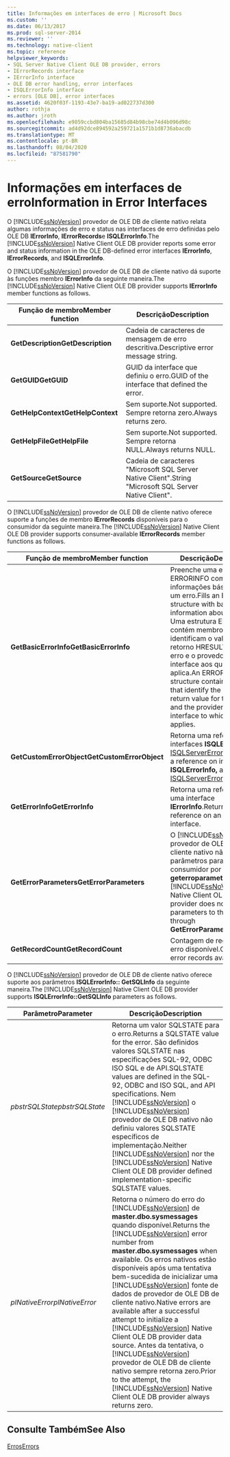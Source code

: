 ```yaml
---
title: Informações em interfaces de erro | Microsoft Docs
ms.custom: ''
ms.date: 06/13/2017
ms.prod: sql-server-2014
ms.reviewer: ''
ms.technology: native-client
ms.topic: reference
helpviewer_keywords:
- SQL Server Native Client OLE DB provider, errors
- IErrorRecords interface
- IErrorInfo interface
- OLE DB error handling, error interfaces
- ISQLErrorInfo interface
- errors [OLE DB], error interfaces
ms.assetid: 4620f03f-1193-43e7-ba19-ad022737d300
author: rothja
ms.author: jroth
ms.openlocfilehash: e9859ccbd804ba15685d84b98cbe74d4b096d98c
ms.sourcegitcommit: ad4d92dce894592a259721a1571b1d8736abacdb
ms.translationtype: MT
ms.contentlocale: pt-BR
ms.lasthandoff: 08/04/2020
ms.locfileid: "87581790"
---
```

# <a name="information-in-error-interfaces"></a><span data-ttu-id="1795e-102">Informações em interfaces de erro</span><span class="sxs-lookup"><span data-stu-id="1795e-102">Information in Error Interfaces</span></span>
  <span data-ttu-id="1795e-103">O [!INCLUDE[ssNoVersion](../../includes/ssnoversion-md.md)] provedor de OLE DB de cliente nativo relata algumas informações de erro e status nas interfaces de erro definidas pelo OLE DB **IErrorInfo**, **IErrorRecords**e **ISQLErrorInfo**.</span><span class="sxs-lookup"><span data-stu-id="1795e-103">The [!INCLUDE[ssNoVersion](../../includes/ssnoversion-md.md)] Native Client OLE DB provider reports some error and status information in the OLE DB-defined error interfaces **IErrorInfo**, **IErrorRecords**, and **ISQLErrorInfo**.</span></span>  
  
 <span data-ttu-id="1795e-104">O [!INCLUDE[ssNoVersion](../../includes/ssnoversion-md.md)] provedor de OLE DB de cliente nativo dá suporte às funções membro **IErrorInfo** da seguinte maneira.</span><span class="sxs-lookup"><span data-stu-id="1795e-104">The [!INCLUDE[ssNoVersion](../../includes/ssnoversion-md.md)] Native Client OLE DB provider supports **IErrorInfo** member functions as follows.</span></span>  
  
|<span data-ttu-id="1795e-105">Função de membro</span><span class="sxs-lookup"><span data-stu-id="1795e-105">Member function</span></span>|<span data-ttu-id="1795e-106">Descrição</span><span class="sxs-lookup"><span data-stu-id="1795e-106">Description</span></span>|  
|---------------------|-----------------|  
|<span data-ttu-id="1795e-107">**GetDescription**</span><span class="sxs-lookup"><span data-stu-id="1795e-107">**GetDescription**</span></span>|<span data-ttu-id="1795e-108">Cadeia de caracteres de mensagem de erro descritiva.</span><span class="sxs-lookup"><span data-stu-id="1795e-108">Descriptive error message string.</span></span>|  
|<span data-ttu-id="1795e-109">**GetGUID**</span><span class="sxs-lookup"><span data-stu-id="1795e-109">**GetGUID**</span></span>|<span data-ttu-id="1795e-110">GUID da interface que definiu o erro.</span><span class="sxs-lookup"><span data-stu-id="1795e-110">GUID of the interface that defined the error.</span></span>|  
|<span data-ttu-id="1795e-111">**GetHelpContext**</span><span class="sxs-lookup"><span data-stu-id="1795e-111">**GetHelpContext**</span></span>|<span data-ttu-id="1795e-112">Sem suporte.</span><span class="sxs-lookup"><span data-stu-id="1795e-112">Not supported.</span></span> <span data-ttu-id="1795e-113">Sempre retorna zero.</span><span class="sxs-lookup"><span data-stu-id="1795e-113">Always returns zero.</span></span>|  
|<span data-ttu-id="1795e-114">**GetHelpFile**</span><span class="sxs-lookup"><span data-stu-id="1795e-114">**GetHelpFile**</span></span>|<span data-ttu-id="1795e-115">Sem suporte.</span><span class="sxs-lookup"><span data-stu-id="1795e-115">Not supported.</span></span> <span data-ttu-id="1795e-116">Sempre retorna NULL.</span><span class="sxs-lookup"><span data-stu-id="1795e-116">Always returns NULL.</span></span>|  
|<span data-ttu-id="1795e-117">**GetSource**</span><span class="sxs-lookup"><span data-stu-id="1795e-117">**GetSource**</span></span>|<span data-ttu-id="1795e-118">Cadeia de caracteres "Microsoft SQL Server Native Client".</span><span class="sxs-lookup"><span data-stu-id="1795e-118">String "Microsoft SQL Server Native Client".</span></span>|  
  
 <span data-ttu-id="1795e-119">O [!INCLUDE[ssNoVersion](../../includes/ssnoversion-md.md)] provedor de OLE DB de cliente nativo oferece suporte a funções de membro **IErrorRecords** disponíveis para o consumidor da seguinte maneira.</span><span class="sxs-lookup"><span data-stu-id="1795e-119">The [!INCLUDE[ssNoVersion](../../includes/ssnoversion-md.md)] Native Client OLE DB provider supports consumer-available **IErrorRecords** member functions as follows.</span></span>  
  
|<span data-ttu-id="1795e-120">Função de membro</span><span class="sxs-lookup"><span data-stu-id="1795e-120">Member function</span></span>|<span data-ttu-id="1795e-121">Descrição</span><span class="sxs-lookup"><span data-stu-id="1795e-121">Description</span></span>|  
|---------------------|-----------------|  
|<span data-ttu-id="1795e-122">**GetBasicErrorInfo**</span><span class="sxs-lookup"><span data-stu-id="1795e-122">**GetBasicErrorInfo**</span></span>|<span data-ttu-id="1795e-123">Preenche uma estrutura ERRORINFO com informações básica sobre um erro.</span><span class="sxs-lookup"><span data-stu-id="1795e-123">Fills an ERRORINFO structure with basic information about an error.</span></span> <span data-ttu-id="1795e-124">Uma estrutura ERRORINFO contém membros que identificam o valor de retorno HRESULT para o erro e o provedor e interface aos quais o erro se aplica.</span><span class="sxs-lookup"><span data-stu-id="1795e-124">An ERRORINFO structure contains members that identify the HRESULT return value for the error, and the provider and interface to which the error applies.</span></span>|  
|<span data-ttu-id="1795e-125">**GetCustomErrorObject**</span><span class="sxs-lookup"><span data-stu-id="1795e-125">**GetCustomErrorObject**</span></span>|<span data-ttu-id="1795e-126">Retorna uma referência em interfaces **ISQLErrorInfo** e [ISQLServerErrorInfo](../../database-engine/dev-guide/isqlservererrorinfo-ole-db.md).</span><span class="sxs-lookup"><span data-stu-id="1795e-126">Returns a reference on interfaces **ISQLErrorInfo,** and [ISQLServerErrorInfo](../../database-engine/dev-guide/isqlservererrorinfo-ole-db.md).</span></span>|  
|<span data-ttu-id="1795e-127">**GetErrorInfo**</span><span class="sxs-lookup"><span data-stu-id="1795e-127">**GetErrorInfo**</span></span>|<span data-ttu-id="1795e-128">Retorna uma referência em uma interface **IErrorInfo**.</span><span class="sxs-lookup"><span data-stu-id="1795e-128">Returns a reference on an **IErrorInfo** interface.</span></span>|  
|<span data-ttu-id="1795e-129">**GetErrorParameters**</span><span class="sxs-lookup"><span data-stu-id="1795e-129">**GetErrorParameters**</span></span>|<span data-ttu-id="1795e-130">O [!INCLUDE[ssNoVersion](../../includes/ssnoversion-md.md)] provedor de OLE DB de cliente nativo não retorna parâmetros para o consumidor por meio de **geterroparameters**.</span><span class="sxs-lookup"><span data-stu-id="1795e-130">The [!INCLUDE[ssNoVersion](../../includes/ssnoversion-md.md)] Native Client OLE DB provider does not return parameters to the consumer through **GetErrorParameters**.</span></span>|  
|<span data-ttu-id="1795e-131">**GetRecordCount**</span><span class="sxs-lookup"><span data-stu-id="1795e-131">**GetRecordCount**</span></span>|<span data-ttu-id="1795e-132">Contagem de registros de erro disponível.</span><span class="sxs-lookup"><span data-stu-id="1795e-132">Count of error records available.</span></span>|  
  
 <span data-ttu-id="1795e-133">O [!INCLUDE[ssNoVersion](../../includes/ssnoversion-md.md)] provedor de OLE DB de cliente nativo oferece suporte aos parâmetros **ISQLErrorInfo:: GetSQLInfo** da seguinte maneira.</span><span class="sxs-lookup"><span data-stu-id="1795e-133">The [!INCLUDE[ssNoVersion](../../includes/ssnoversion-md.md)] Native Client OLE DB provider supports **ISQLErrorInfo::GetSQLInfo** parameters as follows.</span></span>  
  
|<span data-ttu-id="1795e-134">Parâmetro</span><span class="sxs-lookup"><span data-stu-id="1795e-134">Parameter</span></span>|<span data-ttu-id="1795e-135">Descrição</span><span class="sxs-lookup"><span data-stu-id="1795e-135">Description</span></span>|  
|---------------|-----------------|  
|<span data-ttu-id="1795e-136">*pbstrSQLState*</span><span class="sxs-lookup"><span data-stu-id="1795e-136">*pbstrSQLState*</span></span>|<span data-ttu-id="1795e-137">Retorna um valor SQLSTATE para o erro.</span><span class="sxs-lookup"><span data-stu-id="1795e-137">Returns a SQLSTATE value for the error.</span></span> <span data-ttu-id="1795e-138">São definidos valores SQLSTATE nas especificações SQL-92, ODBC ISO SQL e de API.</span><span class="sxs-lookup"><span data-stu-id="1795e-138">SQLSTATE values are defined in the SQL-92, ODBC and ISO SQL, and API specifications.</span></span> <span data-ttu-id="1795e-139">Nem [!INCLUDE[ssNoVersion](../../includes/ssnoversion-md.md)] o [!INCLUDE[ssNoVersion](../../includes/ssnoversion-md.md)] provedor de OLE DB nativo não definiu valores SQLSTATE específicos de implementação.</span><span class="sxs-lookup"><span data-stu-id="1795e-139">Neither [!INCLUDE[ssNoVersion](../../includes/ssnoversion-md.md)] nor the [!INCLUDE[ssNoVersion](../../includes/ssnoversion-md.md)] Native Client OLE DB provider defined implementation-specific SQLSTATE values.</span></span>|  
|<span data-ttu-id="1795e-140">*plNativeError*</span><span class="sxs-lookup"><span data-stu-id="1795e-140">*plNativeError*</span></span>|<span data-ttu-id="1795e-141">Retorna o número do erro do [!INCLUDE[ssNoVersion](../../includes/ssnoversion-md.md)] de **master.dbo.sysmessages** quando disponível.</span><span class="sxs-lookup"><span data-stu-id="1795e-141">Returns the [!INCLUDE[ssNoVersion](../../includes/ssnoversion-md.md)] error number from **master.dbo.sysmessages** when available.</span></span> <span data-ttu-id="1795e-142">Os erros nativos estão disponíveis após uma tentativa bem-sucedida de inicializar uma [!INCLUDE[ssNoVersion](../../includes/ssnoversion-md.md)] fonte de dados de provedor de OLE DB de cliente nativo.</span><span class="sxs-lookup"><span data-stu-id="1795e-142">Native errors are available after a successful attempt to initialize a [!INCLUDE[ssNoVersion](../../includes/ssnoversion-md.md)] Native Client OLE DB provider data source.</span></span> <span data-ttu-id="1795e-143">Antes da tentativa, o [!INCLUDE[ssNoVersion](../../includes/ssnoversion-md.md)] provedor de OLE DB de cliente nativo sempre retorna zero.</span><span class="sxs-lookup"><span data-stu-id="1795e-143">Prior to the attempt, the [!INCLUDE[ssNoVersion](../../includes/ssnoversion-md.md)] Native Client OLE DB provider always returns zero.</span></span>|  
  
## <a name="see-also"></a><span data-ttu-id="1795e-144">Consulte Também</span><span class="sxs-lookup"><span data-stu-id="1795e-144">See Also</span></span>  
 [<span data-ttu-id="1795e-145">Erros</span><span class="sxs-lookup"><span data-stu-id="1795e-145">Errors</span></span>](errors.md)  
  
  
